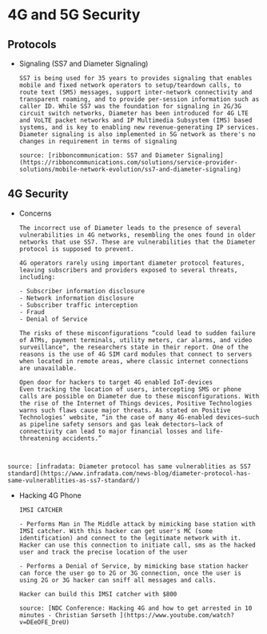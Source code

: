 # 4G and 5G Security

## Protocols
- Signaling (SS7 and Diameter Signaling)
  ```
  SS7 is being used for 35 years to provides signaling that enables mobile and fixed network operators to setup/teardown calls, to route text (SMS) messages, support inter-network connectivity and transparent roaming, and to provide per-session information such as caller ID. While SS7 was the foundation for signaling in 2G/3G circuit switch networks, Diameter has been introduced for 4G LTE and VoLTE packet networks and IP Multimedia Subsystem (IMS) based systems, and is key to enabling new revenue-generating IP services. Diameter signaling is also implemented in 5G network as there's no changes in requirement in terms of signaling
  ```
  `source: [ribboncommunication: SS7 and Diameter Signaling](https://ribboncommunications.com/solutions/service-provider-solutions/mobile-network-evolution/ss7-and-diameter-signaling)`
## 4G Security 
- Concerns
  ```
  The incorrect use of Diameter leads to the presence of several vulnerabilities in 4G networks, resembling the ones found in older networks that use SS7. These are vulnerabilities that the Diameter protocol is supposed to prevent.

  4G operators rarely using important diameter protocol features, leaving subscribers and providers exposed to several threats, including:

  - Subscriber information disclosure
  - Network information disclosure
  - Subscriber traffic interception
  - Fraud
  - Denial of Service

  The risks of these misconfigurations “could lead to sudden failure of ATMs, payment terminals, utility meters, car alarms, and video surveillance", the researchers state in their report. One of the reasons is the use of 4G SIM card modules that connect to servers when located in remote areas, where classic internet connections are unavailable.

  Open door for hackers to target 4G enabled IoT-devices
  Even tracking the location of users, intercepting SMS or phone calls are possible on Diameter due to these misconfigurations. With the rise of the Internet of Things devices, Positive Technologies warns such flaws cause major threats. As stated on Positive Technologies’ website, “in the case of many 4G-enabled devices—such as pipeline safety sensors and gas leak detectors—lack of connectivity can lead to major financial losses and life-threatening accidents.”



  ```
`source: [infradata: Diameter protocol has same vulnerablities as SS7 standard](https://www.infradata.com/news-blog/diameter-protocol-has-same-vulnerablities-as-ss7-standard/)`

- Hacking 4G Phone
  ```
  IMSI CATCHER

  - Performs Man in The Middle attack by mimicking base station with IMSI catcher. With this hacker can get user's MC (some identification) and connect to the legitimate network with it. Hacker can use this connection to initiate call, sms as the hacked user and track the precise location of the user
  
  - Performs a Denial of Service, by mimicking base station hacker can force the user go to 2G or 3G connection, once the user is using 2G or 3G hacker can sniff all messages and calls.

  Hacker can build this IMSI catcher with $800 
  ```
  `source: [NDC Conference: Hacking 4G and how to get arrested in 10 minutes - Christian Sørseth
](https://www.youtube.com/watch?v=DEeOFE_DreU)`


